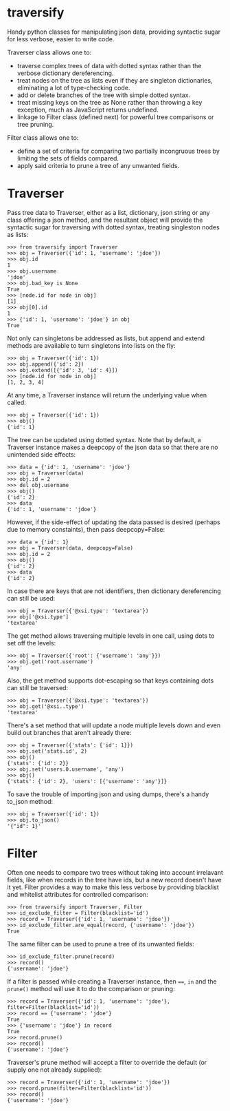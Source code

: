 # traversify

Handy python classes for manipulating json data, providing syntactic sugar for less verbose, easier to write code.

Traverser class allows one to:

* traverse complex trees of data with dotted syntax rather than the verbose dictionary dereferencing.
* treat nodes on the tree as lists even if they are singleton dictionaries, eliminating a lot of type-checking code.
* add or delete branches of the tree with simple dotted syntax.
* treat missing keys on the tree as None rather than throwing a key exception, much as JavaScript returns undefined.
* linkage to Filter class (defined next) for powerful tree comparisons or tree pruning.

Filter class allows one to:

* define a set of criteria for comparing two partially incongruous trees by limiting the sets of fields compared.
* apply said criteria to prune a tree of any unwanted fields.

# Traverser

Pass tree data to Traverser, either as a list, dictionary, json string or any class offering a json method, and the resultant object will provide the syntactic sugar for traversing with dotted syntax, treating singleston nodes as lists:

```pycon
>>> from traversify import Traverser
>>> obj = Traverser({'id': 1, 'username': 'jdoe'})
>>> obj.id
1
>>> obj.username
'jdoe'
>>> obj.bad_key is None
True
>>> [node.id for node in obj]
[1]
>>> obj[0].id
1
>>> {'id': 1, 'username': 'jdoe'} in obj
True
```

Not only  can singletons be addressed as lists, but append and extend methods are available to turn singletons into lists on the fly:

```pycon
>>> obj = Traverser({'id': 1})
>>> obj.append({'id': 2})
>>> obj.extend([{'id': 3, 'id': 4}])
>>> [node.id for node in obj]
[1, 2, 3, 4]
```

At any time, a Traverser instance will return the underlying value when called:

```pycon
>>> obj = Traverser({'id': 1})
>>> obj()
{'id': 1}
```

The tree can be updated using dotted syntax.  Note that by default, a Traverser instance makes a deepcopy of the json data so that there are no unintended side effects:

```pycon
>>> data = {'id': 1, 'username': 'jdoe'}
>>> obj = Traverser(data)
>>> obj.id = 2
>>> del obj.username
>>> obj()
{'id': 2}
>>> data
{'id': 1, 'username': 'jdoe'}
```

However, if the side-effect of updating the data passed is desired (perhaps due to memory constaints), then pass deepcopy=False:

```pycon
>>> data = {'id': 1}
>>> obj = Traverser(data, deepcopy=False)
>>> obj.id = 2
>>> obj()
{'id': 2}
>>> data
{'id': 2}
```

In case there are keys that are not identifiers, then dictionary dereferencing can still be used:

```pycon
>>> obj = Traverser({'@xsi.type': 'textarea'})
>>> obj['@xsi.type']
'textarea'
```

The get method allows traversing multiple levels in one call, using dots to set off the levels:
```pycon
>>> obj = Traverser({'root': {'username': 'any'}})
>>> obj.get('root.username')
'any'
```

Also, the get method supports dot-escaping so that keys containing dots can still be traversed:

```pycon
>>> obj = Traverser({'@xsi.type': 'textarea'})
>>> obj.get('@xsi..type')
'textarea'
```

There's a set method that will update a node multiple levels down and even build out branches that aren't already there:

```pycon
>>> obj = Traverser({'stats': {'id': 1}})
>>> obj.set('stats.id', 2)
>>> obj()
{'stats': {'id': 2}}
>>> obj.set('users.0.username', 'any')
>>> obj()
{'stats': {'id': 2}, 'users': [{'username': 'any'}]}
```

To save the trouble of importing json and using dumps, there's a handy to_json method:

```pycon
>>> obj = Traverser({'id': 1})
>>> obj.to_json()
'{"id": 1}'
```

# Filter

Often one needs to compare two trees without taking into account irrelavant fields, like when records in the tree have ids, but a new record doesn't have it yet.  Filter provides a way to make this less verbose by providing blacklist and whitelist attributes for controlled comparison:

```pycon
>>> from traversify import Traverser, Filter
>>> id_exclude_filter = Filter(blacklist='id')
>>> record = Traverser({'id': 1, 'username': 'jdoe'})
>>> id_exclude_filter.are_equal(record, {'username': 'jdoe'})
True
```

The same filter can be used to prune a tree of its unwanted fields:

```pycon
>>> id_exclude_filter.prune(record)
>>> record()
{'username': 'jdoe'}
```

If a filter is passed while creating a Traverser instance, then `==`, `in` and the `prune()` method will use it to do the comparison or pruning:

```pycon
>>> record = Traverser({'id': 1, 'username': 'jdoe'}, filter=Filter(blacklist='id'))
>>> record == {'username': 'jdoe'}
True
>>> {'username': 'jdoe'} in record
True
>>> record.prune()
>>> record()
{'username': 'jdoe'}
```

Traverser's prune method will accept a filter to override the default (or supply one not already supplied):

```pycon
>>> record = Traverser({'id': 1, 'username': 'jdoe'})
>>> record.prune(filter=Filter(blacklist='id'))
>>> record()
{'username': 'jdoe'}
```
